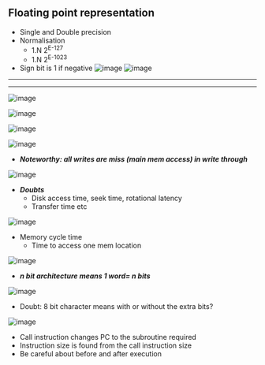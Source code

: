 ## Floating point representation
- Single and Double precision
- Normalisation
    - 1.N 2<sup>E-127</sup>
    - 1.N 2<sup>E-1023</sup>
- Sign bit is 1 if negative
![image](https://user-images.githubusercontent.com/43994542/107026204-61680e80-67d0-11eb-8100-afe72660d05f.png)
![image](https://user-images.githubusercontent.com/43994542/107026244-72188480-67d0-11eb-8820-b9247450275f.png)
---

---

![image](https://user-images.githubusercontent.com/43994542/106784718-a83ff200-6672-11eb-84e6-7df377371093.png)

![image](https://user-images.githubusercontent.com/43994542/106785810-d540d480-6673-11eb-9e0e-8b47d14b0ff0.png)


![image](https://user-images.githubusercontent.com/43994542/106784798-bdb51c00-6672-11eb-8156-1808a4dc87fa.png)

![image](https://user-images.githubusercontent.com/43994542/106784868-cefe2880-6672-11eb-964b-7e89419e1929.png)
- ***Noteworthy: all writes are miss (main mem access) in write through*** 

![image](https://user-images.githubusercontent.com/43994542/106784985-f05f1480-6672-11eb-8e45-68706556979b.png)
- ***Doubts*** 
    - Disk access time, seek time, rotational latency
    - Transfer time etc

![image](https://user-images.githubusercontent.com/43994542/106785123-14225a80-6673-11eb-81c0-59a2924c9fe4.png)
- Memory cycle time
    - Time to access one mem location

![image](https://user-images.githubusercontent.com/43994542/106785254-374d0a00-6673-11eb-89b5-87e7a4726aeb.png)
- ***n bit architecture means 1 word= n bits*** 

![image](https://user-images.githubusercontent.com/43994542/106785374-5481d880-6673-11eb-958e-f62d41cde81b.png)
- Doubt: 8 bit character means with or without the extra bits?

![image](https://user-images.githubusercontent.com/43994542/106785548-8135f000-6673-11eb-9884-1958c3db3c72.png)
- Call instruction changes PC to the subroutine required
- Instruction size is found from the call instruction size
- Be careful about before and after execution

